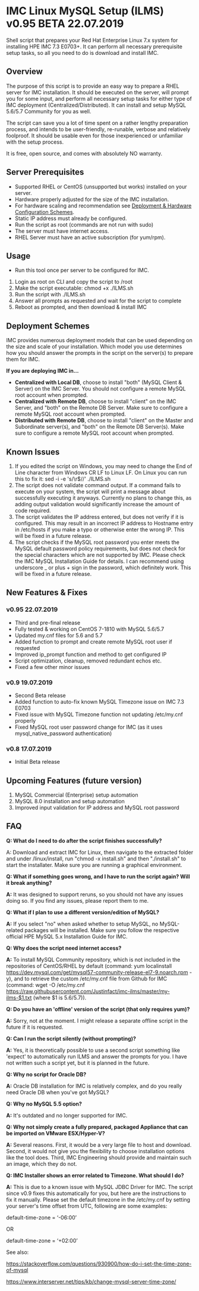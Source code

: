 # IMC Linux MySQL Setup (ILMS) v0.95 BETA 22.07.2019
Shell script that prepares your Red Hat Enterprise Linux 7.x system for installing HPE IMC 7.3 E0703+. It can perform all necessary prerequisite setup tasks, so all you need to do is download and install IMC.

## Overview
The purpose of this script is to provide an easy way to prepare a RHEL server for IMC installation. It should be executed on the server, will prompt you for some input, and perform all necessary setup tasks for either type of IMC deployment (Centralized/Distributed). It can install and setup MySQL 5.6/5.7 Community for you as well.

The script can save you a lot of time spent on a rather lengthy preparation process, and intends to be user-friendly, re-runable, verbose and relatively foolproof. It should be usable even for those inexperienced or unfamiliar with the setup process.

It is free, open source, and comes with absolutely NO warranty.

## Server Prerequisites
  * Supported RHEL or CentOS (unsupported but works) installed on your server.
  * Hardware properly adjusted for the size of the IMC installation.
  * For hardware scaling and recommendation see [Deployment & Hardware Configuration Schemes](https://support.hpe.com/hpsc/doc/public/display?docLocale=en_US&docId=emr_na-a00075913en_us&withFrame).
  * Static IP address must already be configured.
  * Run the script as root (commands are not run with sudo)
  * The server must have internet access.
  * RHEL Server must have an active subscription (for yum/rpm).
  
## Usage
  * Run this tool once per server to be configured for IMC.
  1) Login as root on CLI and copy the script to /root
  2) Make the script executable: chmod +x ./ILMS.sh
  3) Run the script with ./ILMS.sh
  4) Answer all prompts as requested and wait for the script to complete
  5) Reboot as prompted, and then download & install IMC

## Deployment Schemes
IMC provides numerous deployment models that can be used depending on the size and scale of your installation. Which model you use determines how you should answer the prompts in the script on the server(s) to prepare them for IMC.

**If you are deploying IMC in...**
  * **Centralized with Local DB**, choose to install "both" (MySQL Client & Server) on the IMC Server. You should not configure a remote MySQL root account when prompted.
  * **Centralized with Remote DB**, choose to install "client" on the IMC Server, and "both" on the Remote DB Server. Make sure to configure a remote MySQL root account when prompted.
  * **Distributed with Remote DB**, choose to install "client" on the Master and Subordinate server(s), and "both" on the Remote DB Server(s). Make sure to configure a remote MySQL root account when prompted.

## Known Issues

1) If you edited the script on Windows, you may need to change the End of Line character from Windows CR LF to Linux LF. On Linux you can run this to fix it: sed -i -e 's/\r$//' ./ILMS.sh
2) The script does not validate command output. If a command fails to execute on your system, the script will print a message about successfully executing it anyways. Currently no plans to change this, as adding output validation would significantly increase the amount of code required.
3) The script validates the IP address entered, but does not verify if it is configured. This may result in an incorrect IP address to Hostname entry in /etc/hosts if you make a typo or otherwise enter the wrong IP. This will be fixed in a future release.
4) The script checks if the MySQL root password you enter meets the MySQL default password policy requirements, but does not check for the special characters which are not supported by IMC. Please check the IMC MySQL Installation Guide for details. I can recommend using underscore _ or plus + sign in the password, which definitely work. This will be fixed in a future release.

## New Features & Fixes

### v0.95 22.07.2019
* Third and pre-final release
* Fully tested & working on CentOS 7-1810 with MySQL 5.6/5.7
* Updated my.cnf files for 5.6 and 5.7
* Added function to prompt and create remote MySQL root user if requested
* Improved ip_prompt function and method to get configured IP
* Script optimization, cleanup, removed redundant echos etc.
* Fixed a few other minor issues

### v0.9 19.07.2019
* Second Beta release
* Added function to auto-fix known MySQL Timezone issue on IMC 7.3 E0703
* Fixed issue with MySQL Timezone function not updating /etc/my.cnf properly
* Fixed MySQL root user password change for IMC (as it uses mysql_native_password authentication)

### v0.8 17.07.2019
* Initial Beta release

## Upcoming Features (future version)

1) MySQL Commercial (Enterprise) setup automation
2) MySQL 8.0 installation and setup automation
3) Improved input validation for IP address and MySQL root password

## FAQ
  **Q: What do I need to do after the script finishes successfully?**
  
  A: Download and extract IMC for Linux, then navigate to the extracted folder and under /linux/install, run "chmod -x install.sh" and then "./install.sh" to start the installater. Make sure you are running a graphical environment.
    
  **Q: What if something goes wrong, and I have to run the script again? Will it break anything?**
  
  **A:** It was designed to support reruns, so you should not have any issues doing so. If you find any issues, please report them to me.
  
  **Q: What if I plan to use a different version/edition of MySQL?**
  
  **A:** If you select "no" when asked whether to setup MySQL, no MySQL-related packages will be installed. Make sure you follow the respective official HPE MySQL 5.x Installation Guide for IMC.

  **Q: Why does the script need internet access?**
  
  **A:** To install MySQL Community repository, which is not included in the repositories of CentOS/RHEL by default (command: yum localinstall https://dev.mysql.com/get/mysql57-community-release-el7-9.noarch.rpm -y), and to retrieve the custom /etc/my.cnf file from Github for IMC (command: wget -O /etc/my.cnf https://raw.githubusercontent.com/Justinfact/imc-ilms/master/my-ilms-$1.txt (where $1 is 5.6/5.7)).

  **Q: Do you have an 'offline' version of the script (that only requires yum)?**
  
  **A:** Sorry, not at the moment. I might release a separate offline script in the future if it is requested.

  **Q: Can I run the script silently (without prompting)?**
  
  **A:** Yes, it is theoretically possible to use a second script something like 'expect' to automatically run ILMS and answer the prompts for you. I have not written such a script yet, but it is planned in the future.
   
  **Q: Why no script for Oracle DB?**
  
  **A:** Oracle DB installation for IMC is relatively complex, and do you really need Oracle DB when you've got MySQL?
 
  **Q: Why no MySQL 5.5 option?**
  
  **A:** It's outdated and no longer supported for IMC.
  
  **Q: Why not simply create a fully prepared, packaged Appliance that can be imported on VMware ESX/Hyper-V?**
  
  **A:** Several reasons. First, it would be a very large file to host and download. Second, it would not give you the flexibility to choose installation options like the tool does. Third, IMC Engineering should provide and maintain such an image, which they do not.
  
  **Q: IMC Installer shows an error related to Timezone. What should I do?**
  
  **A:** This is due to a known issue with MySQL JDBC Driver for IMC. The script since v0.9 fixes this automatically for you, but here are the instructions to fix it manually. Please set the default timezone in the /etc/my.cnf by setting your server's time offset from UTC, following are some examples:
  
default-time-zone = ‘-06:00’

OR

default-time-zone = ‘+02:00’

See also:

https://stackoverflow.com/questions/930900/how-do-i-set-the-time-zone-of-mysql

https://www.interserver.net/tips/kb/change-mysql-server-time-zone/
